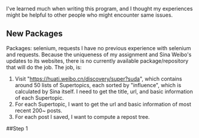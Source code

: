 I've learned much when writing this program, and I thought my experiences might be helpful to other people who might encounter same issues. 

## New Packages
Packages: selenium, requests
I have no previous experience with selenium and requests. Because the uniqueness of my assignment and Sina Weibo's updates to its websites, there is no currently available package/repository that will do the job. The job, is: 
1) Visit "https://huati.weibo.cn/discovery/super?suda", which contains around 50 lists of Supertopics, each sorted by "influence", which is calculated by Sina itself. I need to get the title, url, and basic information of each Supertopic. 
2) For each Supertopic, I want to get the url and basic information of most recent 200~ posts. 
3) For each post I saved, I want to compute a repost tree.

##Step 1

